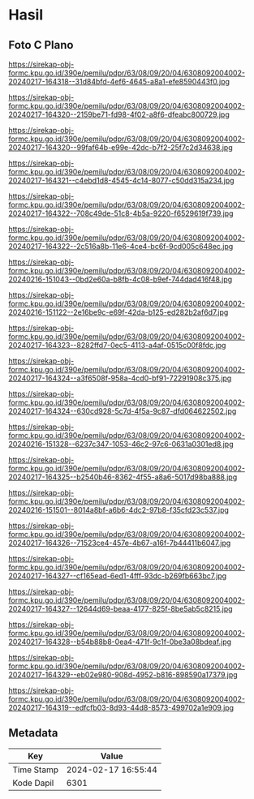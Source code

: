 # Hasil

## Foto C Plano

https://sirekap-obj-formc.kpu.go.id/390e/pemilu/pdpr/63/08/09/20/04/6308092004002-20240217-164318--31d84bfd-4ef6-4645-a8a1-efe8590443f0.jpg

https://sirekap-obj-formc.kpu.go.id/390e/pemilu/pdpr/63/08/09/20/04/6308092004002-20240217-164320--2159be71-fd98-4f02-a8f6-dfeabc800729.jpg

https://sirekap-obj-formc.kpu.go.id/390e/pemilu/pdpr/63/08/09/20/04/6308092004002-20240217-164320--99faf64b-e99e-42dc-b7f2-25f7c2d34638.jpg

https://sirekap-obj-formc.kpu.go.id/390e/pemilu/pdpr/63/08/09/20/04/6308092004002-20240217-164321--c4ebd1d8-4545-4c14-8077-c50dd315a234.jpg

https://sirekap-obj-formc.kpu.go.id/390e/pemilu/pdpr/63/08/09/20/04/6308092004002-20240217-164322--708c49de-51c8-4b5a-9220-f6529619f739.jpg

https://sirekap-obj-formc.kpu.go.id/390e/pemilu/pdpr/63/08/09/20/04/6308092004002-20240217-164322--2c516a8b-11e6-4ce4-bc6f-9cd005c648ec.jpg

https://sirekap-obj-formc.kpu.go.id/390e/pemilu/pdpr/63/08/09/20/04/6308092004002-20240216-151043--0bd2e60a-b8fb-4c08-b9ef-744dad416f48.jpg

https://sirekap-obj-formc.kpu.go.id/390e/pemilu/pdpr/63/08/09/20/04/6308092004002-20240216-151122--2e16be9c-e69f-42da-b125-ed282b2af6d7.jpg

https://sirekap-obj-formc.kpu.go.id/390e/pemilu/pdpr/63/08/09/20/04/6308092004002-20240217-164323--8282ffd7-0ec5-4113-a4af-0515c00f8fdc.jpg

https://sirekap-obj-formc.kpu.go.id/390e/pemilu/pdpr/63/08/09/20/04/6308092004002-20240217-164324--a3f6508f-958a-4cd0-bf91-72291908c375.jpg

https://sirekap-obj-formc.kpu.go.id/390e/pemilu/pdpr/63/08/09/20/04/6308092004002-20240217-164324--630cd928-5c7d-4f5a-9c87-dfd064622502.jpg

https://sirekap-obj-formc.kpu.go.id/390e/pemilu/pdpr/63/08/09/20/04/6308092004002-20240216-151328--6237c347-1053-46c2-97c6-0631a0301ed8.jpg

https://sirekap-obj-formc.kpu.go.id/390e/pemilu/pdpr/63/08/09/20/04/6308092004002-20240217-164325--b2540b46-8362-4f55-a8a6-5017d98ba888.jpg

https://sirekap-obj-formc.kpu.go.id/390e/pemilu/pdpr/63/08/09/20/04/6308092004002-20240216-151501--8014a8bf-a6b6-4dc2-97b8-f35cfd23c537.jpg

https://sirekap-obj-formc.kpu.go.id/390e/pemilu/pdpr/63/08/09/20/04/6308092004002-20240217-164326--71523ce4-457e-4b67-a16f-7b44411b6047.jpg

https://sirekap-obj-formc.kpu.go.id/390e/pemilu/pdpr/63/08/09/20/04/6308092004002-20240217-164327--cf165ead-6ed1-4fff-93dc-b269fb663bc7.jpg

https://sirekap-obj-formc.kpu.go.id/390e/pemilu/pdpr/63/08/09/20/04/6308092004002-20240217-164327--12644d69-beaa-4177-825f-8be5ab5c8215.jpg

https://sirekap-obj-formc.kpu.go.id/390e/pemilu/pdpr/63/08/09/20/04/6308092004002-20240217-164328--b54b88b8-0ea4-471f-9c1f-0be3a08bdeaf.jpg

https://sirekap-obj-formc.kpu.go.id/390e/pemilu/pdpr/63/08/09/20/04/6308092004002-20240217-164329--eb02e980-908d-4952-b816-898590a17379.jpg

https://sirekap-obj-formc.kpu.go.id/390e/pemilu/pdpr/63/08/09/20/04/6308092004002-20240217-164319--edfcfb03-8d93-44d8-8573-499702a1e909.jpg


## Metadata

| Key        | Value               |
| ---------- | ------------------- |
| Time Stamp | 2024-02-17 16:55:44 |
| Kode Dapil | 6301                |



